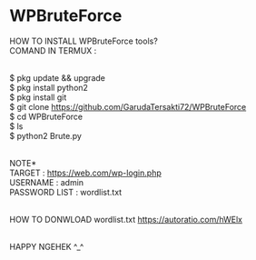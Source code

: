 # WPBruteForce

HOW TO INSTALL WPBruteForce tools?<br>
COMAND IN TERMUX : <br><br>

$ pkg update && upgrade<br>
$ pkg install python2<br>
$ pkg install git<br>
$ git clone https://github.com/GarudaTersakti72/WPBruteForce<br>
$ cd WPBruteForce<br>
$ ls<br>
$ python2 Brute.py<br><br>

NOTE*<br>
TARGET        : https://web.com/wp-login.php<br>
      USERNAME      : admin<br>
      PASSWORD LIST : wordlist.txt<br><br>
 
HOW TO DONWLOAD wordlist.txt https://autoratio.com/hWElx<br><br>

HAPPY NGEHEK ^_^
